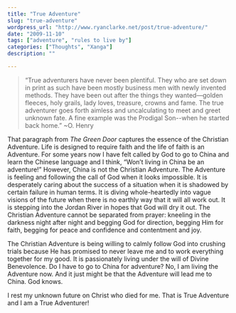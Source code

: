 ```yaml
---
title: "True Adventure"
slug: "true-adventure"
wordpress_url: "http://www.ryanclarke.net/post/true-adventure/"
date: "2009-11-10"
tags: ["adventure", "rules to live by"]
categories: ["Thoughts", "Xanga"]
description: ""

---
```


> “True adventurers have never been plentiful. They who are set down in print as such have been mostly business men with newly invented methods. They have been out after the things they wanted—golden fleeces, holy grails, lady loves, treasure, crowns and fame. The true adventurer goes forth aimless and uncalculating to meet and greet unknown fate. A fine example was the Prodigal Son--when he started back home.” ~O. Henry

That paragraph from _The Green Door_ captures the essence of the Christian Adventure. Life is designed to require faith and the life of faith is an Adventure. For some years now I have felt called by God to go to China and learn the Chinese language and I think, “Won’t living in China be an adventure!” However, China is not the Christian Adventure. The Adventure is feeling and following the call of God when it looks impossible. It is desperately caring about the success of a situation when it is shadowed by certain failure in human terms. It is diving whole-heartedly into vague visions of the future when there is no earthly way that it will all work out. It is stepping into the Jordan River in hopes that God will dry it out. The Christian Adventure cannot be separated from prayer: kneeling in the darkness night after night and begging God for direction, begging Him for faith, begging for peace and confidence and contentment and joy.

The Christian Adventure is being willing to calmly follow God into crushing trials because He has promised to never leave me and to work everything together for my good. It is passionately living under the will of Divine Benevolence. Do I have to go to China for adventure? No, I am living the Adventure now. And it just might be that the Adventure will lead me to China. God knows.

I rest my unknown future on Christ who died for me. That is True Adventure and I am a True Adventurer!
